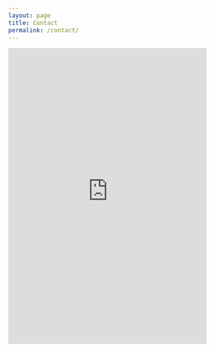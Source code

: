 ```yaml
---
layout: page
title: Contact
permalink: /contact/
---
```


<iframe src="https://docs.google.com/spreadsheet/embeddedform?bc=transparent&amp;f=Arial%252C%2BVerdana%252C%2Bsans-serif&amp;hl=en&amp;htc=%25    23666666&amp;key=0Aim-C-mZAdukdGtjbGhENzdqZms4dHlleEVBdUpmWGc&amp;lc=%25230066cc&amp;pli=1&amp;tc=%2523000000&amp;ttl=0" width="80%" height="600" titl    e="Contact Me" allowtransparency="true" frameborder="0" marginheight="0" marginwidth="0" id="1857901431"> </iframe>
